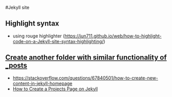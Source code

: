 #Jekyll site

## Highlight syntax
- using rouge highlighter (https://jun711.github.io/web/how-to-highlight-code-on-a-Jekyll-site-syntax-highlighting/)

## [Create another folder with similar functionality of _posts](https://stackoverflow.com/questions/45260783/jekyll-create-another-folder-with-similar-functionality-of-posts)
- https://stackoverflow.com/questions/67840501/how-to-create-new-content-in-jekyll-homepage
- [How to Create a Projects Page on Jekyll](https://henriwoodcock.medium.com/how-to-create-a-projects-page-on-jekyll-3bcf129f3efd)